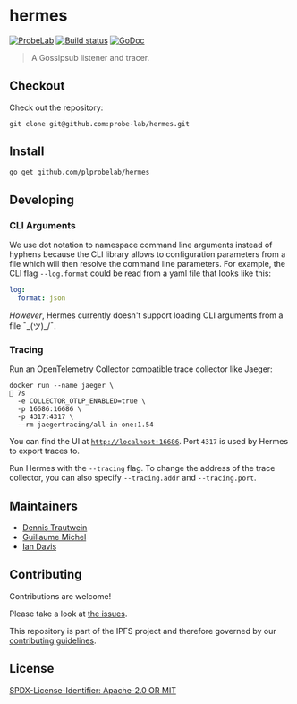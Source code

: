 # hermes

[![ProbeLab](https://img.shields.io/badge/made%20by-ProbeLab-blue.svg)](https://probelab.io)
[![Build status](https://img.shields.io/github/actions/workflow/status/plprobelab/hermes/go-test.yml?branch=main)](https://github.com/plprobelab/hermes/actions)
[![GoDoc](https://pkg.go.dev/badge/github.com/plprobelab/hermes)](https://pkg.go.dev/github.com/plprobelab/hermes)

> A Gossipsub listener and tracer.

## Checkout

Check out the repository:

```shell
git clone git@github.com:probe-lab/hermes.git
```

## Install

```sh
go get github.com/plprobelab/hermes
```

## Developing

### CLI Arguments

We use dot notation to namespace command line arguments instead of hyphens because the CLI library allows
to configuration parameters from a file which will then resolve the command line parameters. For example,
the CLI flag `--log.format` could be read from a yaml file that looks like this:

```yaml
log:
  format: json
```

_However_, Hermes currently doesn't support loading CLI arguments from a file ¯\_(ツ)_/¯.

### Tracing

Run an OpenTelemetry Collector compatible trace collector like Jaeger:

```shell
docker run --name jaeger \                                                                                                                                                                                                                                                                                                    7s 
  -e COLLECTOR_OTLP_ENABLED=true \
  -p 16686:16686 \
  -p 4317:4317 \
  --rm jaegertracing/all-in-one:1.54
```

You can find the UI at [`http://localhost:16686`](http://localhost:16686). Port `4317` is used by Hermes to export traces to.

Run Hermes with the `--tracing` flag. To change the address of the trace collector, you can also specify `--tracing.addr` and `--tracing.port`.

## Maintainers

- [Dennis Trautwein](https://github.com/dennis-tra)
- [Guillaume Michel](https://github.com/guillaumemichel)
- [Ian Davis](https://github.com/iand)

## Contributing

Contributions are welcome!

Please take a look at [the issues](https://github.com/probe-lab/hermes/issues).

This repository is part of the IPFS project and therefore governed by
our [contributing guidelines](https://github.com/ipfs/community/blob/master/CONTRIBUTING.md).

## License

[SPDX-License-Identifier: Apache-2.0 OR MIT](LICENSE.md)
